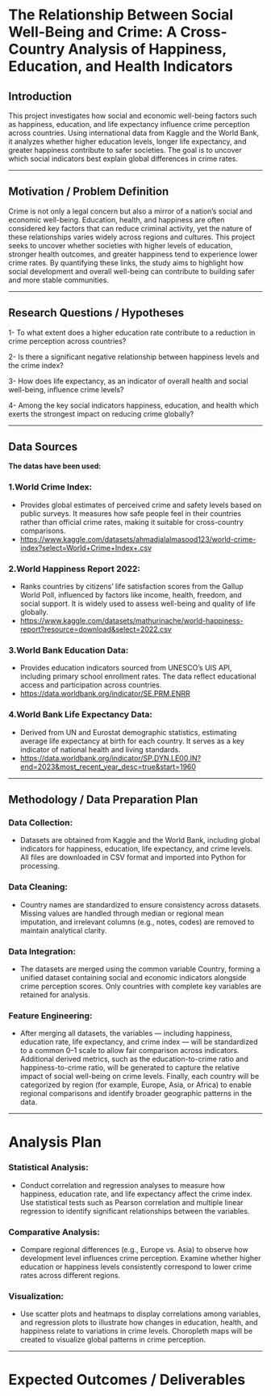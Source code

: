 # The Relationship Between Social Well-Being and Crime: A Cross-Country Analysis of Happiness, Education, and Health Indicators

## Introduction
This project investigates how social and economic well-being factors such as happiness, education, and life expectancy influence crime perception across countries. Using international data from Kaggle and the World Bank, it analyzes whether higher education levels, longer life expectancy, and greater happiness contribute to safer societies. The goal is to uncover which social indicators best explain global differences in crime rates.

---
## Motivation / Problem Definition
Crime is not only a legal concern but also a mirror of a nation’s social and economic well-being. Education, health, and happiness are often considered key factors that can reduce criminal activity, yet the nature of these relationships varies widely across regions and cultures. This project seeks to uncover whether societies with higher levels of education, stronger health outcomes, and greater happiness tend to experience lower crime rates. By quantifying these links, the study aims to highlight how social development and overall well-being can contribute to building safer and more stable communities.

---
## Research Questions / Hypotheses
1- To what extent does a higher education rate contribute to a reduction in crime perception across countries?

2- Is there a significant negative relationship between happiness levels and the crime index?

3- How does life expectancy, as an indicator of overall health and social well-being, influence crime levels?

4- Among the key social indicators happiness, education, and health  which exerts the strongest impact on reducing crime globally?

---
## Data Sources
**The datas have been used:** 
### 1.World Crime Index:
 - Provides global estimates of perceived crime and safety levels based on public surveys. It measures how safe people feel in their countries rather than official crime rates, making it suitable for cross-country comparisons.
 - https://www.kaggle.com/datasets/ahmadjalalmasood123/world-crime-index?select=World+Crime+Index+.csv
### 2.World Happiness Report 2022:
 - Ranks countries by citizens’ life satisfaction scores from the Gallup World Poll, influenced by factors like income, health, freedom, and social support. It is widely used to assess well-being and quality of life globally.
 - https://www.kaggle.com/datasets/mathurinache/world-happiness-report?resource=download&select=2022.csv
### 3.World Bank Education Data:
 - Provides education indicators sourced from UNESCO’s UIS API, including primary school enrollment rates. The data reflect educational access and participation across countries.
 - https://data.worldbank.org/indicator/SE.PRM.ENRR
### 4.World Bank Life Expectancy Data:
 - Derived from UN and Eurostat demographic statistics, estimating average life expectancy at birth for each country. It serves as a key indicator of national health and living standards.
 - https://data.worldbank.org/indicator/SP.DYN.LE00.IN?end=2023&most_recent_year_desc=true&start=1960


---
## Methodology / Data Preparation Plan
### Data Collection:
 - Datasets are obtained from Kaggle and the World Bank, including global indicators for happiness, education, life expectancy, and crime levels. All files are downloaded in CSV format and imported into Python for processing.

### Data Cleaning:
- Country names are standardized to ensure consistency across datasets. Missing values are handled through median or regional mean imputation, and irrelevant columns (e.g., notes, codes) are removed to maintain analytical clarity.

### Data Integration:
- The datasets are merged using the common variable Country, forming a unified dataset containing social and economic indicators alongside crime perception scores. Only countries with complete key variables are retained for analysis.

### Feature Engineering:
 - After merging all datasets, the variables — including happiness, education rate, life expectancy, and crime index — will be standardized to a common 0–1 scale to allow fair comparison across indicators. Additional derived metrics, such as the education-to-crime ratio and happiness-to-crime ratio, will be generated to capture the relative impact of social well-being on crime levels. Finally, each country will be categorized by region (for example, Europe, Asia, or Africa) to enable regional comparisons and identify broader geographic patterns in the data.


---
# Analysis Plan

### Statistical Analysis:
 - Conduct correlation and regression analyses to measure how happiness, education rate, and life expectancy affect the crime index. Use statistical tests such as Pearson correlation and multiple linear regression to identify significant relationships between the variables.

### Comparative Analysis:
 - Compare regional differences (e.g., Europe vs. Asia) to observe how development level influences crime perception. Examine whether higher education or happiness levels consistently correspond to lower crime rates across different regions.

### Visualization:
 - Use scatter plots and heatmaps to display correlations among variables, and regression plots to illustrate how changes in education, health, and happiness relate to variations in crime levels. Choropleth maps will be created to visualize global patterns in crime perception.



---
# Expected Outcomes / Deliverables
